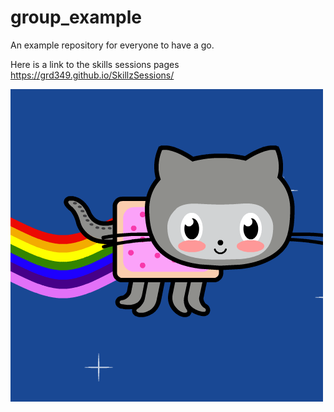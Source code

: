 # group_example
An example repository for everyone to have a go.

Here is a link to the skills sessions pages https://grd349.github.io/SkillzSessions/

![](GIFS/nyangit.gif)
